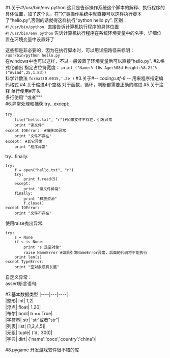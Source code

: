 #1.关于#!/usr/bin/env python
这只是告诉操作系统这个脚本的解释、执行程序的具体位置，加了这个头，在"X"类操作系统中就直接可以这样执行脚本了“hello.py”,否则的话就得这样执行“python hello.py”.
区别：  
	`#!/usr/bin/python `  直接告诉计算机执行程序的具体位置  
	`#!/usr/bin/env python` 告诉计算机执行程序在系统环境变量中的名字，详细位置在环境变量中设置好了  

这些都是非必要的，因为在执行脚本时，可以用详细路径来标明：
   ` /usr/bin/python hello.py`  
在windows中也可以这样，不过一般设置了环境变量后可以直接“hello.py”.
#2.格式化输出
指定占位符宽度：
    `print ("Name:%-10s Age:%08d Height:%8.2f"%("Aviad",25,1.83))`  
科学计数法
	`format(0.0015,'.2e')`
#3.关于#-*- coding:utf-8 -*-
用来程序指定编码格式
#4.关于缩进4个空格
对于函数，循环，判断都需要正确的缩进
#5.关于注释
单行使用#开头  
多行使用'''或者"""  
#6.异常处理和捕获
try...except:   
  
	try：  
		file("hello.txt", "r")#如果文件不存在，引发异常  
		print "读文件"  
	except IOError:  #捕获IO异常  
		print "文件不存在"  
	except： #其它异常  
		print "程序异常"  
 
try...finally:    

	try:   
    	f = open("hello.txt", "r")  
     	try:  
        	print f.read(5)  
     	except:  
        	print "读文件异常"  
     	finally:  
        	print "释放资源"  
        	f.close()  
	except IOError:
     	print "文件不存在"  

使用raise抛出异常:

	try:
    	s = None
     	if s is None:
        	print "s 是空对象"
         	raise NameError #如果引发NameError异常，后面的代码将不能执行
     	print len(s)
	except TypeError:
    	print "空对象没有长度"

自定义异常：  
assert断言语句:  

#7.基本数据类型
|----|---|----|  
|整形| int| 1,2|  
|浮点| float| 1.20|   
|布尔| bool| b == True|      
|字符串| str| 'str'或者"str"|    
|列表| list| [1,2,4,5]|    
|元组| tuple| ('d', 300)|    
|字典| dirt| {'name':'coco','country':'china'}|    

#8.pygame
开发游戏软件很不错的库

